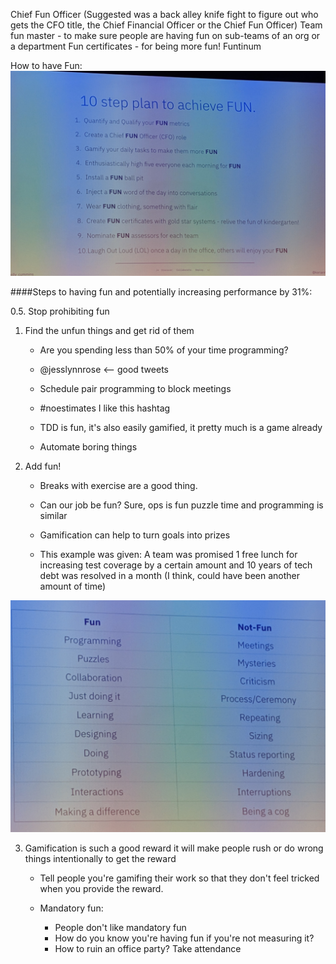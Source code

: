 Chief Fun Officer (Suggested was a back alley knife fight to figure out who gets the CFO title, the Chief Financial Officer or the Chief Fun Officer)
Team fun master - to make sure people are having fun on sub-teams of an org or a department
Fun certificates - for being more fun!
Funtinum

How to have Fun:
![img](pics/fun-steps.jpg)

####Steps to having fun and potentially increasing performance by 31%:

0.5.  Stop prohibiting fun
1.  Find the unfun things and get rid of them

    * Are you spending less than 50% of your time programming?

    * @jesslynnrose <-- good tweets

    * Schedule pair programming to block meetings

    * #noestimates
    I like this hashtag

    * TDD is fun, it's also easily gamified, it pretty much is a game already

    * Automate boring things


2.  Add fun!

    *   Breaks with exercise are a good thing.

    *   Can our job be fun? Sure, ops is fun puzzle time and programming is similar

    *   Gamification can help to turn goals into prizes

    *   This example was given:
    A team was promised 1 free lunch for increasing test coverage by a certain amount and 10 years of tech debt was resolved in a month (I think, could have been another amount of time)


![img](pics/fun-vs-not-fun.jpg)

3.  Gamification is such a good reward it will make people rush or do wrong things intentionally to get the reward

    *   Tell people you're gamifing their work so that they don't feel tricked when you provide the reward.

    *   Mandatory fun:
        *  People don't like mandatory fun
        *  How do you know you're having fun if you're not measuring it?
        *  How to ruin an office party? Take attendance
